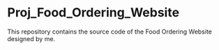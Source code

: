 # Proj_Food_Ordering_Website
This repository contains the source code of the Food Ordering Website designed by me.
